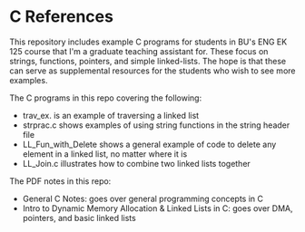 # C References
This repository includes example C programs for students in BU's ENG EK 125 course that I'm a graduate teaching assistant for. These focus on strings, functions, pointers, and simple linked-lists. The hope is that these can serve as supplemental resources for the students who wish to see more examples.


The C programs in this repo covering the following:

- trav_ex. is an example of traversing a linked list
- strprac.c shows examples of using string functions in the string header file
- LL_Fun_with_Delete shows a general example of code to delete any element in a linked list, no matter where it is
- LL_Join.c illustrates how to combine two linked lists together

The PDF notes in this repo:

- General C Notes: goes over general programming concepts in C
- Intro to Dynamic Memory Allocation & Linked Lists in C: goes over DMA, pointers, and basic linked lists
